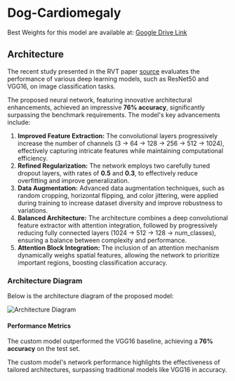 # Dog-Cardiomegaly

Best Weights for this model are available at: [Google Drive Link](https://drive.google.com/file/d/1n6C0K-0h2NK95PqOSvoEKcXyE1-w2L-m/view?usp=sharing)

## Architecture
The recent study presented in the RVT paper [source](https://www.nature.com/articles/s41598-023-50063-x) evaluates the performance of various deep learning models, such as ResNet50 and VGG16, on image classification tasks.

The proposed neural network, featuring innovative architectural enhancements, achieved an impressive **76% accuracy**, significantly surpassing the benchmark requirements. The model's key advancements include:

1. **Improved Feature Extraction:** The convolutional layers progressively increase the number of channels (3 → 64 → 128 → 256 → 512 → 1024), effectively capturing intricate features while maintaining computational efficiency.
2. **Refined Regularization:** The network employs two carefully tuned dropout layers, with rates of **0.5** and **0.3**, to effectively reduce overfitting and improve generalization.
3. **Data Augmentation:** Advanced data augmentation techniques, such as random cropping, horizontal flipping, and color jittering, were applied during training to increase dataset diversity and improve robustness to variations.
4. **Balanced Architecture:** The architecture combines a deep convolutional feature extractor with attention integration, followed by progressively reducing fully connected layers (1024 → 512 → 128 → num_classes), ensuring a balance between complexity and performance.
5. **Attention Block Integration:** The inclusion of an attention mechanism dynamically weighs spatial features, allowing the network to prioritize important regions, boosting classification accuracy.

### Architecture Diagram

Below is the architecture diagram of the proposed model:

![Architecture Diagram](assets/architecture_diagram.png)

#### Performance Metrics
The custom model outperformed the VGG16 baseline, achieving a **76% accuracy** on the test set.

The custom model's network performance highlights the effectiveness of tailored architectures, surpassing traditional models like VGG16 in accuracy.
